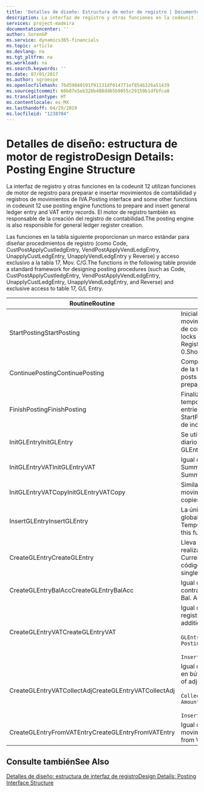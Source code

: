 ```yaml
---
title: 'Detalles de diseño: Estructura de motor de registro | Documentos de Microsoft'
description: La interfaz de registro y otras funciones en la codeunit 12 utilizan funciones de motor de registro para preparar e insertar movimientos de contabilidad y registros de movimientos de IVA. El motor de registro también es responsable de la creación del registro de contabilidad.
services: project-madeira
documentationcenter: ''
author: SorenGP
ms.service: dynamics365-financials
ms.topic: article
ms.devlang: na
ms.tgt_pltfrm: na
ms.workload: na
ms.search.keywords: ''
ms.date: 07/01/2017
ms.author: sgroespe
ms.openlocfilehash: 76d59049191f91131df014771ef8546326a51439
ms.sourcegitcommit: 60b87e5eb32bb408dd65b9855c29159b1dfbfca8
ms.translationtype: HT
ms.contentlocale: es-MX
ms.lasthandoff: 04/29/2019
ms.locfileid: "1238704"
---
```

# <a name="design-details-posting-engine-structure"></a><span data-ttu-id="8a57f-104">Detalles de diseño: estructura de motor de registro</span><span class="sxs-lookup"><span data-stu-id="8a57f-104">Design Details: Posting Engine Structure</span></span>
<span data-ttu-id="8a57f-105">La interfaz de registro y otras funciones en la codeunit 12 utilizan funciones de motor de registro para preparar e insertar movimientos de contabilidad y registros de movimientos de IVA.</span><span class="sxs-lookup"><span data-stu-id="8a57f-105">Posting interface and some other functions in codeunit 12 use posting engine functions to prepare and insert general ledger entry and VAT entry records.</span></span> <span data-ttu-id="8a57f-106">El motor de registro también es responsable de la creación del registro de contabilidad.</span><span class="sxs-lookup"><span data-stu-id="8a57f-106">The posting engine is also responsible for general ledger register creation.</span></span>  
  
 <span data-ttu-id="8a57f-107">Las funciones en la tabla siguiente proporcionan un marco estándar para diseñar procedimientos de registro (como Code, CustPostApplyCustledgEntry, VendPostApplyVendLedgEntry, UnapplyCustLedgEntry, UnapplyVendLedgEntry y Reverse) y acceso exclusivo a la tabla 17, Mov. C/G.</span><span class="sxs-lookup"><span data-stu-id="8a57f-107">The functions in the following table provide a standard framework for designing posting procedures (such as Code, CustPostApplyCustledgEntry, VendPostApplyVendLedgEntry, UnapplyCustLedgEntry, UnapplyVendLedgEntry, and Reverse) and exclusive access to table 17, G/L Entry.</span></span>  
  
|<span data-ttu-id="8a57f-108">Routine</span><span class="sxs-lookup"><span data-stu-id="8a57f-108">Routine</span></span>|<span data-ttu-id="8a57f-109">Descripción</span><span class="sxs-lookup"><span data-stu-id="8a57f-109">Description</span></span>|  
|-------------|---------------------------------------|  
|<span data-ttu-id="8a57f-110">StartPosting</span><span class="sxs-lookup"><span data-stu-id="8a57f-110">StartPosting</span></span>|<span data-ttu-id="8a57f-111">Inicializa el búfer de registro TempGLEntryBuf, bloquea las tablas de movimientos de contabilidad y de IVA e inicializa el periodo contable, el registro de contabilidad y el tipo de cambio.</span><span class="sxs-lookup"><span data-stu-id="8a57f-111">Initializes posting buffer TempGLEntryBuf, locks G/L Entry and VAT Entry tables, and initializes Accounting Period, G/L Register, and Exchange Rate.</span></span> <span data-ttu-id="8a57f-112">Si se le llama solo una vez, NextEntryNo es 0.</span><span class="sxs-lookup"><span data-stu-id="8a57f-112">Should be called only once, then NextEntryNo is 0.</span></span>|  
|<span data-ttu-id="8a57f-113">ContinuePosting</span><span class="sxs-lookup"><span data-stu-id="8a57f-113">ContinuePosting</span></span>|<span data-ttu-id="8a57f-114">Comprueba y registra el IVA no realizado para el incremento NextTransactionNo de la transacción anterior y prepara el registro de la línea siguiente.</span><span class="sxs-lookup"><span data-stu-id="8a57f-114">Checks and posts unrealized VAT for previous transaction increment NextTransactionNo and prepares post of next line.</span></span>|  
|<span data-ttu-id="8a57f-115">FinishPosting</span><span class="sxs-lookup"><span data-stu-id="8a57f-115">FinishPosting</span></span>|<span data-ttu-id="8a57f-116">Finaliza el registro insertando los movimientos de contabilidad desde el búfer temporal a la tabla de la base de datos.</span><span class="sxs-lookup"><span data-stu-id="8a57f-116">Completes posting by inserting G/L entries from temporary buffer into database table.</span></span> <span data-ttu-id="8a57f-117">Se utiliza siempre con StartPosting.</span><span class="sxs-lookup"><span data-stu-id="8a57f-117">Always used together with StartPosting.</span></span> <span data-ttu-id="8a57f-118">Comprueba la presencia de inconsistencias.</span><span class="sxs-lookup"><span data-stu-id="8a57f-118">Checks for inconsistencies.</span></span>|  
|<span data-ttu-id="8a57f-119">InitGLEntry</span><span class="sxs-lookup"><span data-stu-id="8a57f-119">InitGLEntry</span></span>|<span data-ttu-id="8a57f-120">Se utiliza para inicializar un nuevo movimiento de contabilidad para la línea de diario general.</span><span class="sxs-lookup"><span data-stu-id="8a57f-120">Used to initialize new G/L entry for Gen. Jnl Line.</span></span> <span data-ttu-id="8a57f-121">Devuelve GLEntry como parámetro.</span><span class="sxs-lookup"><span data-stu-id="8a57f-121">Returns GLEntry as parameter.</span></span>|  
|<span data-ttu-id="8a57f-122">InitGLEntryVAT</span><span class="sxs-lookup"><span data-stu-id="8a57f-122">InitGLEntryVAT</span></span>|<span data-ttu-id="8a57f-123">Igual que InitGLEntry, pero también asigna Cta. contrapartida y SummarizeVAT.</span><span class="sxs-lookup"><span data-stu-id="8a57f-123">Same as InitGLEntry, but also assigns Bal. Account No. and SummarizeVAT.</span></span>|  
|<span data-ttu-id="8a57f-124">InitGLEntryVATCopy</span><span class="sxs-lookup"><span data-stu-id="8a57f-124">InitGLEntryVATCopy</span></span>|<span data-ttu-id="8a57f-125">Similar a InitGLEntryVAT, pero también copia datos de grupos de registro desde movimientos de IVA antes de SummarizeVAT.</span><span class="sxs-lookup"><span data-stu-id="8a57f-125">Similar to InitGLEntryVAT, but also copies posting groups data from VAT Entry before SummarizeVAT.</span></span>|  
|<span data-ttu-id="8a57f-126">InsertGLEntry</span><span class="sxs-lookup"><span data-stu-id="8a57f-126">InsertGLEntry</span></span>|<span data-ttu-id="8a57f-127">La única función que inserta el movimiento de contabilidad general en la tabla global TempGLEntryBuf.</span><span class="sxs-lookup"><span data-stu-id="8a57f-127">The only function that inserts G/L entry into global TempGLEntryBuf table.</span></span> <span data-ttu-id="8a57f-128">Utilice siempre esta función para insertar.</span><span class="sxs-lookup"><span data-stu-id="8a57f-128">Always use this function for insert.</span></span>|  
|<span data-ttu-id="8a57f-129">CreateGLEntry</span><span class="sxs-lookup"><span data-stu-id="8a57f-129">CreateGLEntry</span></span>|<span data-ttu-id="8a57f-130">Lleva a cabo una acción InitGLEntry, asigna un importe adicional de divisa y realiza una acción InsertGLEntry.</span><span class="sxs-lookup"><span data-stu-id="8a57f-130">Performs an InitGLEntry, assigns Additional Currency Amount, and then performs InsertGLEntry.</span></span> <span data-ttu-id="8a57f-131">Reemplaza varias líneas de código con una sola llamada a función.</span><span class="sxs-lookup"><span data-stu-id="8a57f-131">Replaces several lines of code with a single function call.</span></span>|  
|<span data-ttu-id="8a57f-132">CreateGLEntryBalAcc</span><span class="sxs-lookup"><span data-stu-id="8a57f-132">CreateGLEntryBalAcc</span></span>|<span data-ttu-id="8a57f-133">Igual que CreateGLEntry, pero también asigna Tipo contrapartida y Cta. contrapartida.</span><span class="sxs-lookup"><span data-stu-id="8a57f-133">Same as CreateGLEntry, but also assigns Bal. Account Type and Bal. Account No.</span></span>|  
|<span data-ttu-id="8a57f-134">CreateGLEntryVAT</span><span class="sxs-lookup"><span data-stu-id="8a57f-134">CreateGLEntryVAT</span></span>|<span data-ttu-id="8a57f-135">Igual que CreateGLEntry, pero con procesamiento adicional para grupos de registro y guardado en búfer temporal de IVA:</span><span class="sxs-lookup"><span data-stu-id="8a57f-135">Same as CreateGLEntry, but with additional processing for posting groups and saving to temporary VAT buffer:</span></span><br /><br /> `GLEntry.CopyPostingGroupsFromDtldCVBuf(DtldCVLedgEntryBuf,GenJnlLine."Gen. Posting Type");`<br /><br /> `InsertVATEntriesFromTemp(DtldCVLedgEntryBuf,GLEntry);`|  
|<span data-ttu-id="8a57f-136">CreateGLEntryVATCollectAdj</span><span class="sxs-lookup"><span data-stu-id="8a57f-136">CreateGLEntryVATCollectAdj</span></span>|<span data-ttu-id="8a57f-137">Igual que CreateGLEntry, pero con recopilación adicional de ajustes y guardado en búfer temporal de IVA:</span><span class="sxs-lookup"><span data-stu-id="8a57f-137">Same as CreateGLEntry, but with additional collection of adjustments and saving to temporary VAT buffer:</span></span><br /><br /> `CollectAdjustment(AdjAmount,GLEntry.Amount,GLEntry."Additional-Currency Amount",OriginalDateSet);`<br /><br /> `InsertVATEntriesFromTemp(DtldCVLedgEntryBuf,GLEntry);`|  
|<span data-ttu-id="8a57f-138">CreateGLEntryFromVATEntry</span><span class="sxs-lookup"><span data-stu-id="8a57f-138">CreateGLEntryFromVATEntry</span></span>|<span data-ttu-id="8a57f-139">Igual que CreateGLEntry, pero también copia grupos de registro desde movimientos de IVA.</span><span class="sxs-lookup"><span data-stu-id="8a57f-139">Same as CreateGLEntry, but also copies posting groups from VAT entry.</span></span>|  
  
## <a name="see-also"></a><span data-ttu-id="8a57f-140">Consulte también</span><span class="sxs-lookup"><span data-stu-id="8a57f-140">See Also</span></span>  
 [<span data-ttu-id="8a57f-141">Detalles de diseño: estructura de interfaz de registro</span><span class="sxs-lookup"><span data-stu-id="8a57f-141">Design Details: Posting Interface Structure</span></span>](design-details-posting-interface-structure.md)